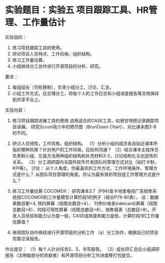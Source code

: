 # 实验题目：实验五  项目跟踪工具、HR管理、工作量估计
实验目的：

1.  练习项目跟踪工具的使用。
2.  研论项目人员特点、工作风格、组织结构。
3.  练习工作量估算。
4.  小组继续分工协作进行开源项目的分析、研究。

要求：
1. 每组组长（可轮换制），负责小组分工、讨论、汇总。
2. 小组工作方式，应合理分工，将每个人的工作日志和小组进度报告等文档保存到共享平台上。

实验内容：
1. 练习项目跟踪进展工具的使用
    选用适合的CASE工具，如用甘特图记录跟踪项目进展。
    研究Scrum简介中的燃尽图（BrunDown Chart），对比课本图3-8的不同。

2. 研讨人员特性，工作风格，组织结构。
    （1）分析小组的成员各自贴近课本所指的哪种风格？针对用户的工作风格，应如何沟通？
    （2）结合课本主程序员负责制小组、忘我方法两种组织结构和补充材料3-2，讨论结构化与创造性的关系。
    （3）分工调研国内与国外软件开发团队的管理方式对比（如打卡制，KPI等）。
    讨论：
    从个人角度，你最喜欢的工作方式、工作环境条件、管理方式是什么？
    从团队项目管理的角度，你认为最有效的项目组工作管理方式是什么？

3. 练习工作量估算 COCOMOII：
   研究课本3.7（P94)皮卡地里电视广告销售系统按COCOMOII的工作量模型计算阶段1的例子（结合P79-80表），
   设：数据表数目都<4,
   预约屏幕（视图总数目<4）、 刊例价格表(ratecard)屏幕（视图总数目>8）、时段可用性屏幕（视图总数目>8），销售报表（总数目>8）。开发人员经验和能力认为是一般，CASE成熟度和能力是低，计算阶段1的工作量估算值？

4. 继续团队协作继续进行开源项目的分析工作
   （a）分工协作，根据自己的项目完善泛读报告。 

作业提交：
（1）每个人针对任务2、3，书写报告。
（2）组长将汇总后小组调研报告（注明每部分的贡献者）和开源项目分析工作进度等打包提交。
